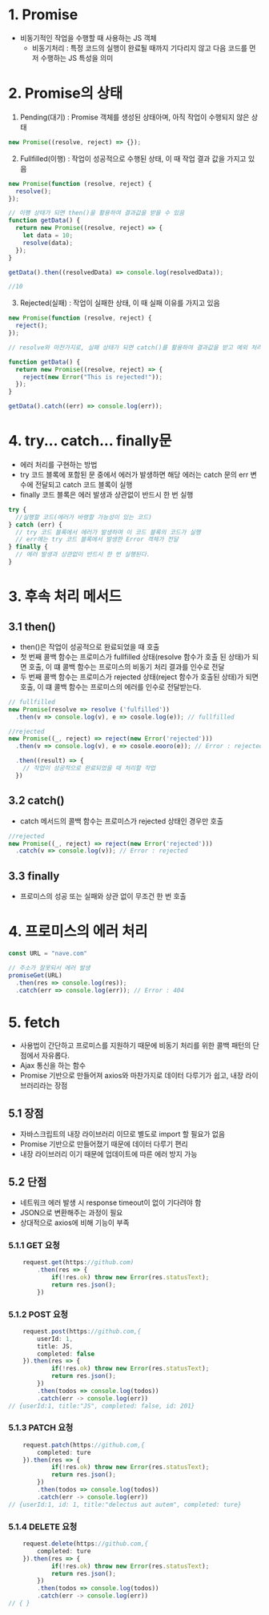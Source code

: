 # 1. Promise

- 비동기적인 작업을 수행할 때 사용하는 JS 객체
  - 비동기처리 : 특정 코드의 실행이 완료될 때까지 기다리지 않고 다음 코드를 먼저 수행하는 JS 특성을 의미

# 2. Promise의 상태

1. Pending(대기) : Promise 객체를 생성된 상태아며, 아직 작업이 수행되지 않은 상태

```javascript
new Promise((resolve, reject) => {});
```

2. Fullfilled(이행) : 작업이 성공적으로 수행된 상태, 이 때 작업 결과 값을 가지고 있음

```javascript
new Promise(function (resolve, reject) {
  resolve();
});

// 이행 상태가 되면 then()을 활용하여 결과값을 받을 수 있음
function getData() {
  return new Promise((resolve, reject) => {
    let data = 10;
    resolve(data);
  });
}

getData().then((resolvedData) => console.log(resolvedData));

//10
```

3. Rejected(실패) : 작업이 실패한 상태, 이 때 실패 이유를 가지고 있음

```javascript
new Promise(function (resolve, reject) {
  reject();
});

// resolve와 마찬가지로, 실패 상태가 되면 catch()를 활용하여 결과값을 받고 예외 처리할 수 있음

function getData() {
  return new Promise((resolve, reject) => {
    reject(new Error("This is rejected!"));
  });
}

getData().catch((err) => console.log(err));
```

# 4. try... catch... finally문

- 에러 처리를 구현하는 방법
- try 코드 블록에 포함된 문 중에서 에러가 발생하면 해당 에러는 catch 문의 err 변수에 전달되고 catch 코드 블록이 실행
- finally 코드 블록은 에러 발생과 상관없이 반드시 한 번 실행

```jsx
try {
  //실행할 코드(에러가 바랭할 가능성이 있는 코드)
} catch (err) {
  // try 코드 블록에서 에러가 발생하며 이 코드 블록의 코드가 실행
  // err에는 try 코드 블록에서 발생한 Error 객체가 전달
} finally {
  // 에러 발생과 상관없이 반드시 한 번 실행된다.
}
```

# 3. 후속 처리 메서드 

## 3.1 then()

- then()은 작업이 성공적으로 완료되었을 때 호출
- 첫 번째 콜백 함수는 프로미스가 fullfilled 상태(resolve 함수가 호출 된 상태)가 되면 호출, 이 떄 콜백 함수는 프로미스의 비동기 처리 결과를 인수로 전달
- 두 번째 콜백 함수는 프로미스가 rejected 상태(reject 함수가 호출된 상태)가 되면 호출, 이 떄 콜백 함수는 프로미스의 에러를 인수로 전달받는다.

```javascript
// fullfilled
new Promise(resolve => resolve ('fulfilled'))
  .then(v => console.log(v), e => cosole.log(e)); // fullfilled

//rejected
new Promise((_, reject) => reject(new Error('rejected')))
  .then(v => console.log(v), e => cosole.eooro(e)); // Error : rejected

  .then((result) => {
    // 작업이 성공적으로 완료되었을 때 처리할 작업
  })
```

## 3.2 catch()

- catch 메서드의 콜백 함수는 프로미스가 rejected 상태인 경우만 호출

```jsx
//rejected
new Promise((_, reject) => reject(new Error('rejected')))
  .catch(v => console.log(v)); // Error : rejected
```

## 3.3 finally

- 프로미스의 성공 또는 실패와 상관 없이 무조건 한 번 호출


# 4. 프로미스의 에러 처리 

```jsx
const URL = "nave.com"

// 주소가 잘못되서 에러 발생
promiseGet(URL)
  .then(res => console.log(res));
  .catch(err => console.log(err)); // Error : 404
```

# 5. fetch

- 사용법이 간단하고 프로미스를 지원하기 때문에 비동기 처리를 위한 콜백 패턴의 단점에서 자유롭다.
- Ajax 통신을 하는 함수
- Promise 기반으로 만들어져 axios와 마찬가지로 데이터 다루기가 쉽고, 내장 라이브러리라는 장점

## 5.1 장점

- 자바스크립트의 내장 라이브러리 이므로 별도로 import 할 필요가 없음
- Promise 기반으로 만들어졌기 때문에 데이터 다루기 편리
- 내장 라이브러리 이기 때문에 업데이트에 따른 에러 방지 가능


## 5.2 단점

- 네트워크 에러 발생 시 response timeout이 없이 기다려야 함
- JSON으로 변환해주는 과정이 필요
- 상대적으로 axios에 비해 기능이 부족


### 5.1.1 GET 요청

```jsx
    request.get(https://github.com)
        .then(res => {
            if(!res.ok) throw new Error(res.statusText);
            return res.json();
        })
```

### 5.1.2 POST 요청

```jsx
    request.post(https://github.com,{
        userId: 1,
        title: JS,
        completed: false
    }).then(res => {
            if(!res.ok) throw new Error(res.statusText);
            return res.json();
        })
        .then(todos => console.log(todos))
        .catch(err -> console.log(err))
// {userId:1, title:"JS", completed: false, id: 201}
```

### 5.1.3 PATCH 요청

```jsx
    request.patch(https://github.com,{
        completed: ture
    }).then(res => {
            if(!res.ok) throw new Error(res.statusText);
            return res.json();
        })
        .then(todos => console.log(todos))
        .catch(err -> console.log(err))
// {userId:1, id: 1, title:"delectus aut autem", completed: ture}
```

### 5.1.4 DELETE 요청

```jsx
    request.delete(https://github.com,{
        completed: ture
    }).then(res => {
            if(!res.ok) throw new Error(res.statusText);
            return res.json();
        })
        .then(todos => console.log(todos))
        .catch(err -> console.log(err))
// { }
```



























